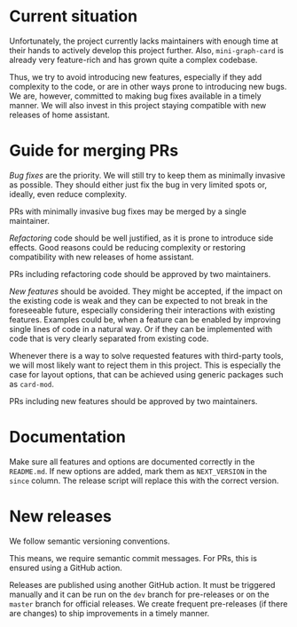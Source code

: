 # Current situation
Unfortunately, the project currently lacks maintainers with enough time at their hands to actively develop this project further.
Also, `mini-graph-card` is already very feature-rich and has grown quite a complex codebase.

Thus, we try to avoid introducing new features, especially if they add complexity to the code, or are in other ways prone to introducing new bugs. 
We are, however, committed to making bug fixes available in a timely manner.
We will also invest in this project staying compatible with new releases of home assistant.

# Guide for merging PRs
*Bug fixes* are the priority.
We will still try to keep them as minimally invasive as possible.
They should either just fix the bug in very limited spots or, ideally, even reduce complexity.

PRs with minimally invasive bug fixes may be merged by a single maintainer.

*Refactoring* code should be well justified, as it is prone to introduce side effects.
Good reasons could be reducing complexity or restoring compatibility with new releases of home assistant.

PRs including refactoring code should be approved by two maintainers.

*New features* should be avoided.
They might be accepted, if the impact on the existing code is weak and they can be expected to not break in the foreseeable future, especially considering their interactions with existing features.
Examples could be, when a feature can be enabled by improving single lines of code in a natural way.
Or if they can be implemented with code that is very clearly separated from existing code.

Whenever there is a way to solve requested features with third-party tools, we will most likely want to reject them in this project.
This is especially the case for layout options, that can be achieved using generic packages such as `card-mod`.

PRs including new features should be approved by two maintainers.

# Documentation

Make sure all features and options are documented correctly in the `README.md`.
If new options are added, mark them as `NEXT_VERSION` in the `since` column.
The release script will replace this with the correct version.

# New releases
We follow semantic versioning conventions.

This means, we require semantic commit messages. For PRs, this is ensured using a GitHub action.

Releases are published using another GitHub action.
It must be triggered manually and it can be run on the `dev` branch for pre-releases or on the `master` branch for official releases.
We create frequent pre-releases (if there are changes) to ship improvements in a timely manner.
